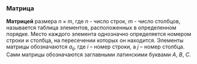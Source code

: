### Матрица
**Матрицей** размера $n \times m$, где $n$ - число строк, $m$ - число столбцов, называется таблица элементов, расположенных в определенном порядке. Место каждого элемента однозначно определяется номером строки и столбца, на пересечении которых он находится. Элементы матрицы обозначаются $a_{ij}$, где $i$ – номер строки, а $j$ – номер столбца. Сами матрицы обозначаются заглавными латинскими буквами $A$, $B$, $C$.